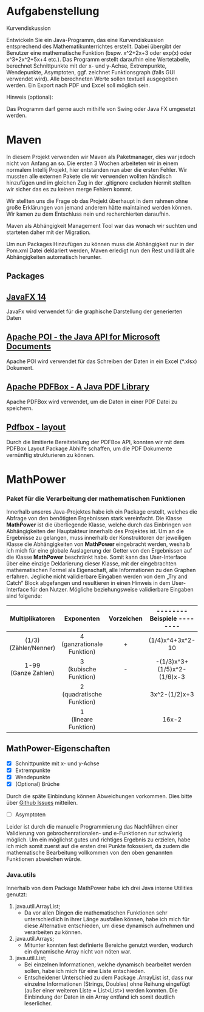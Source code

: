 
# Aufgabenstellung  
  
Kurvendiskussion  
  
Entwickeln Sie ein Java-Programm, das eine Kurvendiskussion entsprechend des Mathematikunterrichtes erstellt. Dabei übergibt der Benutzer eine mathematische Funktion (bspw. x^2+2x+3 oder exp(x) oder x^3+2x^2+5x+4 etc.). Das Programm erstellt daraufhin eine Wertetabelle, berechnet Schnittpunkte mit der x- und y-Achse, Extrempunkte, Wendepunkte, Asymptoten, ggf. zeichnet Funktionsgraph (falls GUI verwendet wird). Alle berechneten Werte sollen textuell ausgegeben werden. Ein Export nach PDF und Excel soll möglich sein.   
  
Hinweis (optional):   
 
Das Programm darf gerne auch mithilfe von Swing oder Java FX umgesetzt werden.   

# Maven
In diesem Projekt verwenden wir Maven als Paketmanager, dies war jedoch nicht von Anfang an so. Die ersten 3 Wochen arbeiteten wir in einem normalem Intellij Projekt, hier entstanden nun aber die ersten Fehler. Wir mussten alle externen Pakete die wir verwenden wollten händisch hinzufügen und im gleichen Zug in der .gitignore excluden hiermit stellten wir sicher das es zu keinen merge Fehlern kommt.

Wir stellten uns die Frage ob das Projekt überhaupt in dem rahmen ohne große Erklärungen von jemand anderem hätte maintained werden können. Wir kamen zu dem Entschluss nein und recherchierten daraufhin.

Maven als Abhängigkeit Management Tool war das wonach wir suchten und starteten daher mit der Migration.

Um nun Packages Hinzufügen zu können muss die Abhängigkeit nur in der Pom.xml Datei deklariert werden, Maven erledigt nun den Rest und lädt alle Abhängigkeiten automatisch herunter.

  
## Packages

##  [JavaFX 14](https://openjfx.io/index.html)
JavaFx wird verwendet für die graphische Darstellung der generierten Daten 

##  [Apache POI - the Java API for Microsoft Documents](https://poi.apache.org/index.html)
Apache POI wird verwendet für das Schreiben der Daten in ein Excel (*.xlsx) Dokument.

## [Apache PDFBox  - A Java PDF Library](https://pdfbox.apache.org/)
Apache PDFBox wird verwendet, um die Daten in einer PDF Datei zu speichern.

## [Pdfbox - layout](https://github.com/ralfstuckert/pdfbox-layout)
Durch die limitierte Bereitstellung der PDFBox API, konnten wir mit dem PDFBox Layout Package Abhilfe schaffen, um die PDF Dokumente vernünftig strukturieren zu können.

# MathPower 
### Paket für die Verarbeitung der mathematischen Funktionen

Innerhalb unseres Java-Projektes habe ich ein Package erstellt, welches die Abfrage von den benötigten Ergebnissen stark vereinfacht. Die Klasse **MathPower** ist die überliegende Klasse, welche durch das Einbringen von Abhängigkeiten der Hauptakteur innerhalb des Projektes ist. Um an die Ergebnisse zu gelangen, muss innerhalb der Konstruktoren der jeweiligen Klasse die Abhängigkeiten von **MathPower** eingebracht werden, weshalb ich mich für eine globale Auslagerung der Getter von den Ergebnissen auf die Klasse **MathPower** beschränkt habe. Somit kann das User-Interface über eine einzige Deklarierung dieser Klasse, mit der eingebrachten mathematischen Formel als Eigenschaft, alle Informationen zu den Graphen erfahren. Jegliche nicht validierbare Eingaben werden von dem „Try and Catch“ Block abgefangen und resultieren in einen Hinweis in dem User-Interface für den Nutzer. Mögliche beziehungsweise validierbare Eingaben sind folgende: 

| Multiplikatoren  | Exponenten | Vorzeichen | -------- Beispiele -------- |
| :---: | :---: | :---: | :---: |
| (1/3) <br/> (Zähler/Nenner) | 4 <br/> (ganzrationale Funktion) | + | (1/4)x^4+3x^2-10 |
| 1-99  <br/> (Ganze Zahlen) | 3 <br/> (kubische Funktion) | - | -(1/3)x^3+(1/5)x^2-(1/6)x-3 |
|  | 2 <br/> (quadratische Funktion) |  | 3x^2-(1/2)x+3 |
|  | 1 <br/> (lineare Funktion) |  | 16x-2 |

## MathPower-Eigenschaften
- [x] Schnittpunkte mit x- und y-Achse
- [x] Extrempunkte
- [x] Wendepunkte
- [x] \(Optional) Brüche 

Durch die späte Einbindung können Abweichungen vorkommen. Dies bitte über [Github Issues](https://github.com/goeckenils/curvesketching/issues/new) mitteilen.

- [ ] Asymptoten

Leider ist durch die manuelle Programmierung das Nachführen einer Validierung von gebrochenrationalen- und e-Funktionen nur schwierig möglich. Um ein möglichst gutes und richtiges Ergebnis zu erzielen, habe ich mich somit zuerst auf die ersten drei Punkte fokossiert, da zudem die mathematische Bearbeitung vollkommen von den oben genannten Funktionen abweichen würde.

### Java.utils
Innerhalb von dem Package MathPower habe ich drei Java interne Utilities genutzt:

1. java.util.ArrayList;
    - Da vor allen Dingen die mathematischen Funktionen sehr unterschiedlich in ihrer Länge ausfallen können, habe ich mich für diese Alternative entschieden, um diese dynamisch aufnehmen und verarbeiten zu können.
2. java.util.Arrays;
    - Mitunter konnten fest definierte Bereiche genutzt werden, wodurch ein dynamische Array nicht von nöten war.
3. java.util.List;
    - Bei einzelnen Informationen, welche dynamisch bearbeitet werden sollen, habe ich mich für eine Liste entschieden.
    - Entscheidener Unterschied zu dem Package .ArrayList ist, dass nur einzelne Informationen (Strings, Doubles) ohne Reihung eingefügt (außer einer weiteren Liste = List<List<Double>>) werden konnten. Die Einbindung der Daten in ein Array entfand ich somit deutlich leserlicher.
<!--stackedit_data:
eyJoaXN0b3J5IjpbOTM3MDc0MTZdfQ==
-->